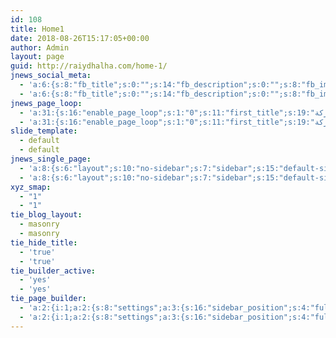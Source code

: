 ```yaml
---
id: 108
title: Home1
date: 2018-08-26T15:17:05+00:00
author: Admin
layout: page
guid: http://raiydhalha.com/home-1/
jnews_social_meta:
  - 'a:6:{s:8:"fb_title";s:0:"";s:14:"fb_description";s:0:"";s:8:"fb_image";s:0:"";s:13:"twitter_title";s:0:"";s:19:"twitter_description";s:0:"";s:13:"twitter_image";s:0:"";}'
  - 'a:6:{s:8:"fb_title";s:0:"";s:14:"fb_description";s:0:"";s:8:"fb_image";s:0:"";s:13:"twitter_title";s:0:"";s:19:"twitter_description";s:0:"";s:13:"twitter_image";s:0:"";}'
jnews_page_loop:
  - 'a:31:{s:16:"enable_page_loop";s:1:"0";s:11:"first_title";s:19:"آخر مشاركة";s:12:"second_title";s:0:"";s:11:"header_type";s:9:"heading_8";s:17:"header_background";s:0:"";s:17:"header_text_color";s:0:"";s:6:"layout";s:12:"left-sidebar";s:7:"sidebar";s:0:"";s:14:"second_sidebar";s:0:"";s:14:"sticky_sidebar";s:1:"0";s:6:"module";s:1:"4";s:5:"boxed";s:1:"0";s:12:"boxed_shadow";s:1:"0";s:10:"box_shadow";s:1:"0";s:14:"excerpt_length";s:2:"20";s:12:"content_date";s:0:"";s:11:"date_custom";s:0:"";s:18:"content_pagination";s:5:"nav_1";s:16:"pagination_align";s:6:"center";s:12:"show_navtext";s:1:"0";s:13:"show_pageinfo";s:1:"0";s:11:"post_offset";s:1:"0";s:14:"posts_per_page";s:1:"1";s:12:"include_post";s:0:"";s:12:"exclude_post";s:0:"";s:16:"include_category";s:0:"";s:16:"exclude_category";s:0:"";s:14:"include_author";s:0:"";s:11:"include_tag";s:0:"";s:11:"exclude_tag";s:0:"";s:7:"sort_by";s:6:"latest";}'
  - 'a:31:{s:16:"enable_page_loop";s:1:"0";s:11:"first_title";s:19:"آخر مشاركة";s:12:"second_title";s:0:"";s:11:"header_type";s:9:"heading_8";s:17:"header_background";s:0:"";s:17:"header_text_color";s:0:"";s:6:"layout";s:12:"left-sidebar";s:7:"sidebar";s:0:"";s:14:"second_sidebar";s:0:"";s:14:"sticky_sidebar";s:1:"0";s:6:"module";s:1:"4";s:5:"boxed";s:1:"0";s:12:"boxed_shadow";s:1:"0";s:10:"box_shadow";s:1:"0";s:14:"excerpt_length";s:2:"20";s:12:"content_date";s:0:"";s:11:"date_custom";s:0:"";s:18:"content_pagination";s:5:"nav_1";s:16:"pagination_align";s:6:"center";s:12:"show_navtext";s:1:"0";s:13:"show_pageinfo";s:1:"0";s:11:"post_offset";s:1:"0";s:14:"posts_per_page";s:1:"1";s:12:"include_post";s:0:"";s:12:"exclude_post";s:0:"";s:16:"include_category";s:0:"";s:16:"exclude_category";s:0:"";s:14:"include_author";s:0:"";s:11:"include_tag";s:0:"";s:11:"exclude_tag";s:0:"";s:7:"sort_by";s:6:"latest";}'
slide_template:
  - default
  - default
jnews_single_page:
  - 'a:8:{s:6:"layout";s:10:"no-sidebar";s:7:"sidebar";s:15:"default-sidebar";s:14:"second_sidebar";s:15:"default-sidebar";s:14:"sticky_sidebar";s:1:"1";s:18:"show_post_featured";s:1:"1";s:14:"show_post_meta";s:1:"0";s:14:"share_position";s:3:"top";s:11:"share_color";s:16:"share-monocrhome";}'
  - 'a:8:{s:6:"layout";s:10:"no-sidebar";s:7:"sidebar";s:15:"default-sidebar";s:14:"second_sidebar";s:15:"default-sidebar";s:14:"sticky_sidebar";s:1:"1";s:18:"show_post_featured";s:1:"1";s:14:"show_post_meta";s:1:"0";s:14:"share_position";s:3:"top";s:11:"share_color";s:16:"share-monocrhome";}'
xyz_smap:
  - "1"
  - "1"
tie_blog_layout:
  - masonry
  - masonry
tie_hide_title:
  - 'true'
  - 'true'
tie_builder_active:
  - 'yes'
  - 'yes'
tie_page_builder:
  - 'a:2:{i:1;a:2:{s:8:"settings";a:3:{s:16:"sidebar_position";s:4:"full";s:15:"parallax_effect";s:6:"scroll";s:10:"section_id";s:24:"tiepost-108-section-1211";}s:6:"blocks";a:2:{i:1;a:11:{s:5:"style";s:8:"slider_2";s:5:"title";s:11:"Block Title";s:2:"id";a:1:{i:0;s:1:"1";}s:13:"exclude_posts";s:13:"705, 666, 652";s:5:"order";s:6:"latest";s:6:"number";s:2:"15";s:7:"excerpt";s:4:"true";s:9:"read_more";s:4:"true";s:9:"post_meta";s:4:"true";s:15:"breaking_effect";s:6:"reveal";s:5:"boxid";s:10:"block_3287";}i:2;a:9:{s:5:"style";s:8:"scroll_2";s:2:"id";a:1:{i:0;s:1:"1";}s:5:"order";s:6:"latest";s:6:"number";s:1:"9";s:7:"excerpt";s:4:"true";s:9:"read_more";s:4:"true";s:9:"post_meta";s:4:"true";s:15:"breaking_effect";s:6:"reveal";s:5:"boxid";s:9:"block_717";}}}i:2;a:2:{s:8:"settings";a:3:{s:16:"sidebar_position";s:4:"left";s:15:"parallax_effect";s:6:"scroll";s:10:"section_id";s:24:"tiepost-108-section-3179";}s:6:"blocks";a:4:{i:3;a:10:{s:5:"style";s:9:"slider_15";s:5:"title";s:11:"Block Title";s:2:"id";a:1:{i:0;s:1:"1";}s:5:"order";s:4:"rand";s:6:"number";s:2:"12";s:7:"excerpt";s:4:"true";s:9:"read_more";s:4:"true";s:9:"post_meta";s:4:"true";s:15:"breaking_effect";s:6:"reveal";s:5:"boxid";s:10:"block_3458";}i:4;a:10:{s:5:"style";s:9:"first_big";s:5:"title";s:20:"އިޖުތިމާއީ";s:5:"order";s:6:"latest";s:6:"number";s:1:"4";s:7:"excerpt";s:4:"true";s:9:"read_more";s:4:"true";s:4:"dark";s:4:"true";s:9:"post_meta";s:4:"true";s:15:"breaking_effect";s:6:"reveal";s:5:"boxid";s:10:"block_2111";}i:5;a:9:{s:5:"style";s:7:"default";s:5:"title";s:16:"ކުޅިވަރު";s:5:"order";s:6:"latest";s:6:"number";s:1:"3";s:7:"excerpt";s:4:"true";s:9:"read_more";s:4:"true";s:9:"post_meta";s:4:"true";s:15:"breaking_effect";s:6:"reveal";s:5:"boxid";s:10:"block_3370";}i:6;a:14:{s:5:"style";s:2:"1c";s:5:"title";s:33:"އިތުރު ލިޔުންތައް";s:2:"id";a:1:{i:0;s:1:"1";}s:5:"order";s:6:"latest";s:6:"number";s:1:"5";s:6:"offset";s:1:"6";s:7:"filters";s:4:"true";s:4:"more";s:4:"true";s:7:"excerpt";s:4:"true";s:9:"read_more";s:4:"true";s:4:"dark";s:4:"true";s:9:"post_meta";s:4:"true";s:15:"breaking_effect";s:6:"reveal";s:5:"boxid";s:10:"block_1120";}}}}'
  - 'a:2:{i:1;a:2:{s:8:"settings";a:3:{s:16:"sidebar_position";s:4:"full";s:15:"parallax_effect";s:6:"scroll";s:10:"section_id";s:24:"tiepost-108-section-1211";}s:6:"blocks";a:2:{i:1;a:11:{s:5:"style";s:8:"slider_2";s:5:"title";s:11:"Block Title";s:2:"id";a:1:{i:0;s:1:"1";}s:13:"exclude_posts";s:13:"705, 666, 652";s:5:"order";s:6:"latest";s:6:"number";s:2:"15";s:7:"excerpt";s:4:"true";s:9:"read_more";s:4:"true";s:9:"post_meta";s:4:"true";s:15:"breaking_effect";s:6:"reveal";s:5:"boxid";s:10:"block_3287";}i:2;a:9:{s:5:"style";s:8:"scroll_2";s:2:"id";a:1:{i:0;s:1:"1";}s:5:"order";s:6:"latest";s:6:"number";s:1:"9";s:7:"excerpt";s:4:"true";s:9:"read_more";s:4:"true";s:9:"post_meta";s:4:"true";s:15:"breaking_effect";s:6:"reveal";s:5:"boxid";s:9:"block_717";}}}i:2;a:2:{s:8:"settings";a:3:{s:16:"sidebar_position";s:4:"left";s:15:"parallax_effect";s:6:"scroll";s:10:"section_id";s:24:"tiepost-108-section-3179";}s:6:"blocks";a:4:{i:3;a:10:{s:5:"style";s:9:"slider_15";s:5:"title";s:11:"Block Title";s:2:"id";a:1:{i:0;s:1:"1";}s:5:"order";s:4:"rand";s:6:"number";s:2:"12";s:7:"excerpt";s:4:"true";s:9:"read_more";s:4:"true";s:9:"post_meta";s:4:"true";s:15:"breaking_effect";s:6:"reveal";s:5:"boxid";s:10:"block_3458";}i:4;a:10:{s:5:"style";s:9:"first_big";s:5:"title";s:20:"އިޖުތިމާއީ";s:5:"order";s:6:"latest";s:6:"number";s:1:"4";s:7:"excerpt";s:4:"true";s:9:"read_more";s:4:"true";s:4:"dark";s:4:"true";s:9:"post_meta";s:4:"true";s:15:"breaking_effect";s:6:"reveal";s:5:"boxid";s:10:"block_2111";}i:5;a:9:{s:5:"style";s:7:"default";s:5:"title";s:16:"ކުޅިވަރު";s:5:"order";s:6:"latest";s:6:"number";s:1:"3";s:7:"excerpt";s:4:"true";s:9:"read_more";s:4:"true";s:9:"post_meta";s:4:"true";s:15:"breaking_effect";s:6:"reveal";s:5:"boxid";s:10:"block_3370";}i:6;a:14:{s:5:"style";s:2:"1c";s:5:"title";s:33:"އިތުރު ލިޔުންތައް";s:2:"id";a:1:{i:0;s:1:"1";}s:5:"order";s:6:"latest";s:6:"number";s:1:"5";s:6:"offset";s:1:"6";s:7:"filters";s:4:"true";s:4:"more";s:4:"true";s:7:"excerpt";s:4:"true";s:9:"read_more";s:4:"true";s:4:"dark";s:4:"true";s:9:"post_meta";s:4:"true";s:15:"breaking_effect";s:6:"reveal";s:5:"boxid";s:10:"block_1120";}}}}'
---
```

